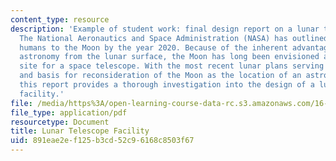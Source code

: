 ```yaml
---
content_type: resource
description: 'Example of student work: final design report on a lunar telescope facility.
  The National Aeronautics and Space Administration (NASA) has outlined plans to return
  humans to the Moon by the year 2020. Because of the inherent advantages in performing
  astronomy from the lunar surface, the Moon has long been envisioned as a possible
  site for a space telescope. With the most recent lunar plans serving as a motivation
  and basis for reconsideration of the Moon as the location of an astronomical observatory,
  this report provides a thorough investigation into the design of a lunar telescope
  facility.'
file: /media/https%3A/open-learning-course-data-rc.s3.amazonaws.com/16-89j-space-systems-engineering-spring-2007/891eae2ef125b3cd52c96168c8503f67_report.pdf
file_type: application/pdf
resourcetype: Document
title: Lunar Telescope Facility
uid: 891eae2e-f125-b3cd-52c9-6168c8503f67
---
```

